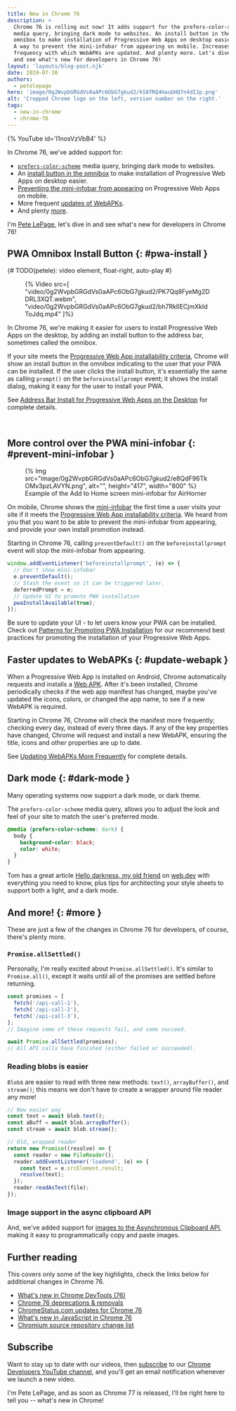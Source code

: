 ```yaml
---
title: New in Chrome 76
description: >
  Chrome 76 is rolling out now! It adds support for the prefers-color-scheme
  media query, bringing dark mode to websites. An install button in the
  omnibox to make installation of Progressive Web Apps on desktop easier.
  A way to prevent the mini-infobar from appearing on mobile. Increases the
  frequency with which WebAPKs are updated. And plenty more. Let's dive in
  and see what's new for developers in Chrome 76!
layout: 'layouts/blog-post.njk'
date: 2019-07-30
authors:
  - petelepage
hero: 'image/0g2WvpbGRGdVs0aAPc6ObG7gkud2/kS8fRQ4HauGHQ7n4dIJp.png'
alt: 'Cropped Chrome logo on the left, version number on the right.'
tags:
  - new-in-chrome
  - chrome-76
---
```


{% YouTube id='I1nosVzVbB4' %}

In Chrome 76, we've added support for:

* [`prefers-color-scheme`](#dark-mode) media query, bringing dark mode to
  websites.
* An [install button in the omnibox](#pwa-install) to make installation of
  Progressive Web Apps on desktop easier.
* [Preventing the mini-infobar from appearing](#prevent-mini-infobar) on
  Progressive Web Apps on mobile.
* More frequent [updates of WebAPKs](#update-webapk).
* And plenty [more](#more).

I'm [Pete LePage](https://twitter.com/petele), let's dive in and see
what's new for developers in Chrome 76!

## PWA Omnibox Install Button {: #pwa-install }

{# TODO(petele): video element, float-right, auto-play #}
<figure class="float-right">
{% Video src=[
  "video/0g2WvpbGRGdVs0aAPc6ObG7gkud2/PK7Qq8FyeMg2DDRL3XQT.webm",
  "video/0g2WvpbGRGdVs0aAPc6ObG7gkud2/bh7RkIIECjmXkIdToJdq.mp4"
]%}
</figure>

In Chrome 76, we're making it easier for users to install Progressive Web Apps
on the desktop, by adding an install button to the address bar, sometimes
called the omnibox.

If your site meets the
[Progressive Web App installability criteria][pwa-install-criteria], Chrome
will show an install button in the omnibox indicating to the user that your
PWA can be installed. If the user clicks the install button, it's essentially
the same as calling `prompt()` on the `beforeinstallprompt` event;
it shows the install dialog, making it easy for the user to install your PWA.

See [Address Bar Install for Progressive Web Apps on the Desktop][pwa-install]
for complete details.

[pwa-install-criteria]: https://developers.google.com/web/fundamentals/app-install-banners/#criteria
[pwa-install]: https://developers.google.com/web/updates/2019/06/pwa-install-addressbar

<br style="clear:both;">

## More control over the PWA mini-infobar {: #prevent-mini-infobar }

<figure class="float-right">
  {% Img src="image/0g2WvpbGRGdVs0aAPc6ObG7gkud2/e8QdF96TkOMv3pzLAVYN.png", alt="", height="417", width="800" %}
  <figcaption>
    Example of the Add to Home screen mini-infobar for AirHorner
  </figcaption>
</figure>

On mobile, Chrome shows the [mini-infobar][mini-infobar] the first time a user visits your
site if it meets the [Progressive Web App installability criteria][pwa-install-criteria].
We heard from you that you want to be able to prevent the mini-infobar from
appearing, and provide your own install promotion instead.

Starting in Chrome 76, calling `preventDefault()` on the `beforeinstallprompt`
event will stop the mini-infobar from appearing.

```js
window.addEventListener('beforeinstallprompt', (e) => {
  // Don't show mini-infobar
  e.preventDefault();
  // Stash the event so it can be triggered later.
  deferredPrompt = e;
  // Update UI to promote PWA installation
  pwaInstallAvailable(true);
});
```

Be sure to update your UI - to let users know your PWA can be installed.
Check out [Patterns for Promoting PWA Installation][patterns-mobile] for
our recommend best practices for promoting the installation of your
Progressive Web Apps.

[patterns-mobile]: https://developers.google.com/web/fundamentals/app-install-banners/promoting-install-mobile
[mini-infobar]: https://developers.google.com/web/fundamentals/app-install-banners/#mini-info-bar

## Faster updates to WebAPKs {: #update-webapk }

When a Progressive Web App is installed on Android, Chrome automatically
requests and installs a [Web APK][web-apk]. After it's been installed,
Chrome periodically checks if the web app manifest has changed,
maybe you've updated the icons, colors, or changed the app name, to see if
a new WebAPK is required.

Starting in Chrome 76, Chrome will check the manifest more frequently;
checking every day, instead of every three days. If any of the key properties
have changed, Chrome will request and install a new WebAPK, ensuring the
title, icons and other properties are up to date.

See [Updating WebAPKs More Frequently][updating-webapk] for complete details.

[web-apk]: https://developers.google.com/web/fundamentals/integration/webapks
[updating-webapk]: https://developers.google.com/web/updates/2019/06/webapk-update-frequency

## Dark mode {: #dark-mode }

Many operating systems now support a dark mode, or dark theme.

The `prefers-color-scheme` media query, allows you to adjust the look and feel
of your site to match the user's preferred mode.

```css
@media (prefers-color-scheme: dark) {
  body {
    background-color: black;
    color: white;
  }
}
```

Tom has a great article [Hello darkness, my old friend][dark-article] on
[web.dev](https://web.dev/blog/) with everything you need to know, plus tips
for architecting your style sheets to support both a light,
and a dark mode.

[dark-article]: https://web.dev/prefers-color-scheme/

## And more! {: #more }

These are just a few of the changes in Chrome 76 for developers, of course,
there's plenty more.

### `Promise.allSettled()`

Personally, I'm really excited about `Promise.allSettled()`. It's similar to
`Promise.all()`, except it waits until all of the promises are settled before
returning.

```js
const promises = [
  fetch('/api-call-1'),
  fetch('/api-call-2'),
  fetch('/api-call-3'),
];
// Imagine some of these requests fail, and some succeed.

await Promise.allSettled(promises);
// All API calls have finished (either failed or succeeded).
```

### Reading blobs is easier

`Blob`s are easier to read with three new methods: `text()`, `arrayBuffer()`,
and `stream()`; this means we don't have to create a wrapper around file
reader any more!

```js
// New easier way
const text = await blob.text();
const aBuff = await blob.arrayBuffer();
const stream = await blob.stream();

// Old, wrapped reader
return new Promise((resolve) => {
  const reader = new FileReader();
  reader.addEventListener('loadend', (e) => {
    const text = e.srcElement.result;
    resolve(text);
  });
  reader.readAsText(file);
});
```

### Image support in the async clipboard API

And, we've added support for
[images to the Asynchronous Clipboard API][img-async-clipboard], making it
easy to programmatically copy and paste images.

[img-async-clipboard]: https://developers.google.com/web/updates/2019/07/image-support-for-async-clipboard

## Further reading

This covers only some of the key highlights, check the links below for
additional changes in Chrome 76.

* [What's new in Chrome DevTools (76)](/blog/new-in-devtools-76)
* [Chrome 76 deprecations & removals](https://developers.google.com/web/updates/2019/06/chrome-76-deps-rems)
* [ChromeStatus.com updates for Chrome 76](https://www.chromestatus.com/features#milestone%3D76)
* [What's new in JavaScript in Chrome 76](https://v8.dev/blog/v8-release-76)
* [Chromium source repository change list](https://chromium.googlesource.com/chromium/src/+log/75.0.3770.67..76.0.3809.88)

## Subscribe

Want to stay up to date with our videos, then [subscribe](https://goo.gl/6FP1a5)
to our [Chrome Developers YouTube channel](https://www.youtube.com/user/ChromeDevelopers/),
and you'll get an email notification whenever we launch a new video.

I'm Pete LePage, and as soon as Chrome 77 is released, I'll be right
here to tell you -- what's new in Chrome!
